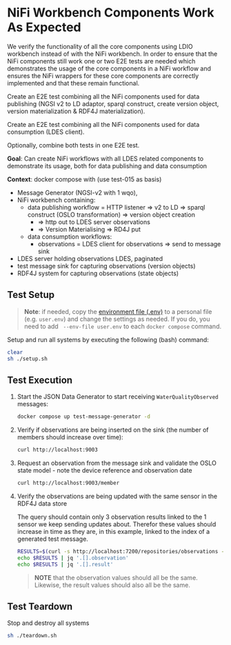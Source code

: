 # NiFi Workbench Components Work As Expected

We verify the functionality of all the core components using LDIO workbench instead of with the NiFi workbench. In order to ensure that the NiFi components still work one or two E2E tests are needed which demonstrates the usage of the core components in a NiFi workflow and ensures the NiFi wrappers for these core components are correctly implemented and that these remain functional.

Create an E2E test combining all the NiFi components used for data publishing (NGSI v2 to LD adaptor, sparql construct, create version object, version materialization & RDF4J materialization).

Create an E2E test combining all the NiFi components used for data consumption (LDES client).

Optionally, combine both tests in one E2E test.

**Goal**: Can create NiFi workflows with all LDES related components to demonstrate its usage, both for data publishing and data consumption

**Context**: docker compose with (use test-015 as basis)

* Message Generator (NGSI-v2 with 1 wqo), 
* NiFi workbench containing: 
    * data publishing workflow = HTTP listener => v2 to LD => sparql construct (OSLO transformation) => version object creation
        * => http out to LDES server observations
        * => Version Materialising => RD4J put
    * data consumption workflows:
        * observations = LDES client for observations => send to message sink
* LDES server holding observations LDES, paginated
* test message sink for capturing observations (version objects)
* RDF4J system for capturing observations (state objects)

## Test Setup
> **Note**: if needed, copy the [environment file (.env)](./.env) to a personal file (e.g. `user.env`) and change the settings as needed. If you do, you need to add ` --env-file user.env` to each `docker compose` command.

Setup and run all systems by executing the following (bash) command:
```bash
clear
sh ./setup.sh
```

## Test Execution
1. Start the JSON Data Generator to start receiving `WaterQualityObserved` messages:
    ```bash
    docker compose up test-message-generator -d
    ```

2. Verify if observations are being inserted on the sink (the number of members should increase over time):
    ```bash
    curl http://localhost:9003
    ```

3. Request an observation from the message sink and validate the OSLO state model - note the device reference and observation date
    ```bash
    curl http://localhost:9003/member
    ```

4. Verify the observations are being updated with the same sensor in the RDF4J data store

    The query should contain only 3 observation results linked to the 1 sensor we keep sending updates about. Therefor these values should increase in time as they are, in this example, linked to the index of a generated test message.

    ```bash
    RESULTS=$(curl -s http://localhost:7200/repositories/observations -H 'accept: application/x-sparqlstar-results+json' --data-urlencode query@./graphdb/query.rq | jq '.results.bindings')
    echo $RESULTS | jq '.[].observation'
    echo $RESULTS | jq '.[].result'
    ```

    >**NOTE** that the observation values should all be the same. Likewise, the result values should also all be the same.

## Test Teardown

Stop and destroy all systems
```bash
sh ./teardown.sh
```
